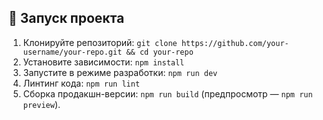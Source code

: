 ## 🚀 Запуск проекта

1. Клонируйте репозиторий: `git clone https://github.com/your-username/your-repo.git && cd your-repo`
2. Установите зависимости: `npm install`
3. Запустите в режиме разработки: `npm run dev`
4. Линтинг кода: `npm run lint`
5. Сборка продакшн-версии: `npm run build` (предпросмотр — `npm run preview`).
